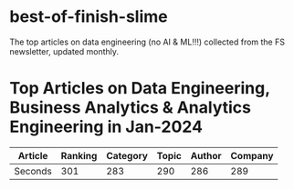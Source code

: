 # best-of-finish-slime
The top articles on data engineering (no AI &amp; ML!!!) collected from the FS newsletter, updated monthly.


# Top Articles on Data Engineering, Business Analytics & Analytics Engineering in Jan-2024

Article | Ranking | Category | Topic | Author | Company 
--- | --- | --- | --- |--- |--- 
Seconds | 301 | 283 | 290 | 286 | 289 
